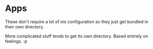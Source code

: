 # Apps

These don't require a lot of nix configuration so they just get bundled in their own directory.

More complicated stuff tends to get its own directory. Based entirely on feelings. :p
